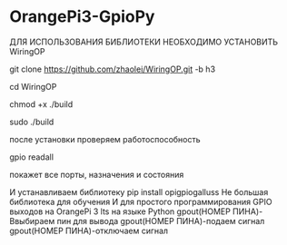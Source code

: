# OrangePi3-GpioPy
ДЛЯ ИСПОЛЬЗОВАНИЯ БИБЛИОТЕКИ НЕОБХОДИМО УСТАНОВИТЬ WiringOP

git clone https://github.com/zhaolei/WiringOP.git -b h3

cd WiringOP

chmod +x ./build

sudo ./build

после установки проверяем работоспособность

gpio readall

покажет все порты, назначения и состояния

И устанавливаем библиотеку 
pip install opigpiogalluss
Не большая библиотека для обучения
И для простого программирования GPIO выходов на OrangePi 3 lts на языке Python 
gpout(НОМЕР ПИНА)-Ввыбираем пин для вывода 
gpout(НОМЕР ПИНА)-подаем сигнал
gpout(НОМЕР ПИНА)-отключаем сигнал
